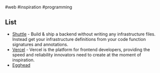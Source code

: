 #web #inspiration #programming 

## List

- [Shuttle](https://www.shuttle.rs/) - Build & ship a backend without writing any infrastructure files. Instead get your infrastructure definitions from your code function signatures and annotations.
- [Vercel](https://vercel.com/) - Vercel is the platform for frontend developers, providing the speed and reliability innovators need to create at the moment of inspiration.
- [Egghead](https://egghead.io)


